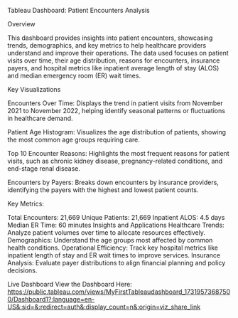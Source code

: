 Tableau Dashboard: Patient Encounters Analysis

Overview

This dashboard provides insights into patient encounters, showcasing trends, demographics, and key metrics to help healthcare providers understand and improve their operations. The data used focuses on patient visits over time, their age distribution, reasons for encounters, insurance payers, and hospital metrics like inpatient average length of stay (ALOS) and median emergency room (ER) wait times.

Key Visualizations

Encounters Over Time:
Displays the trend in patient visits from November 2021 to November 2022, helping identify seasonal patterns or fluctuations in healthcare demand.

Patient Age Histogram:
Visualizes the age distribution of patients, showing the most common age groups requiring care.

Top 10 Encounter Reasons:
Highlights the most frequent reasons for patient visits, such as chronic kidney disease, pregnancy-related conditions, and end-stage renal disease.

Encounters by Payers:
Breaks down encounters by insurance providers, identifying the payers with the highest and lowest patient counts.

Key Metrics:

Total Encounters: 21,669
Unique Patients: 21,669
Inpatient ALOS: 4.5 days
Median ER Time: 60 minutes
Insights and Applications
Healthcare Trends: Analyze patient volumes over time to allocate resources effectively.
Demographics: Understand the age groups most affected by common health conditions.
Operational Efficiency: Track key hospital metrics like inpatient length of stay and ER wait times to improve services.
Insurance Analysis: Evaluate payer distributions to align financial planning and policy decisions.

Live Dashboard
View the Dashboard Here: 
https://public.tableau.com/views/MyFirstTableaudashboard_17319573687500/Dashboard1?:language=en-US&:sid=&:redirect=auth&:display_count=n&:origin=viz_share_link
